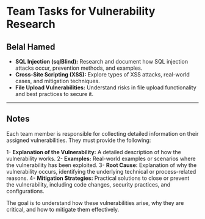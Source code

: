 # Team Tasks for Vulnerability Research

## Belal Hamed
- **SQL Injection (sqlBlind):** Research and document how SQL injection attacks occur, prevention methods, and examples.
- **Cross-Site Scripting (XSS):** Explore types of XSS attacks, real-world cases, and mitigation techniques.
- **File Upload Vulnerabilities:** Understand risks in file upload functionality and best practices to secure it.

---

## Notes
Each team member is responsible for collecting detailed information on their assigned vulnerabilities. They must provide the following:

1- **Explanation of the Vulnerability:** A detailed description of how the vulnerability works.
2- **Examples:** Real-world examples or scenarios where the vulnerability has been exploited.
3- **Root Cause:** Explanation of why the vulnerability occurs, identifying the underlying technical or process-related reasons.
4- **Mitigation Strategies:** Practical solutions to close or prevent the vulnerability, including code changes, security practices, and configurations.

The goal is to understand how these vulnerabilities arise, why they are critical, and how to mitigate them effectively.